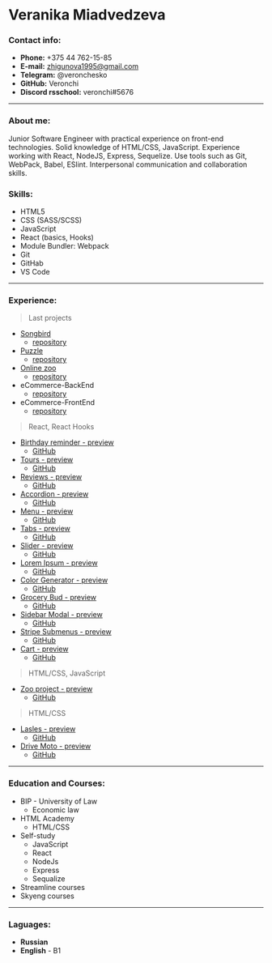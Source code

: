 # Veranika Miadvedzeva

### Contact info:

- **Phone:** +375 44 762-15-85
- **E-mail:** zhigunova1995@gmail.com
- **Telegram:** @veronchesko
- **GitHub:** Veronchi
- **Discord rsschool:** veronchi#5676

---

### About me:

Junior Software Engineer with practical experience on front-end technologies. Solid knowledge of HTML/CSS, JavaScript. Experience working with React, NodeJS, Express, Sequelize. Use tools such as Git, WebPack, Babel, ESlint. Interpersonal communication and collaboration skills.

### Skills:

- HTML5
- CSS (SASS/SCSS)
- JavaScript
- React (basics, Hooks)
- Module Bundler: Webpack
- Git
- GitHab
- VS Code

---

### Experience:

> Last projects

- [Songbird](https://rolling-scopes-school.github.io/veronchi-JSFE2022Q3/songbird/)
  - [repository](https://github.com/rolling-scopes-school/veronchi-JSFE2022Q3/tree/songbird)
- [Puzzle](https://rolling-scopes-school.github.io/veronchi-JSFE2022Q3/rss-gem-puzzle/)
  - [repository](https://github.com/rolling-scopes-school/veronchi-JSFE2022Q3/tree/rss-gem-puzzle/rss-gem-puzzle)
- [Online zoo](https://rolling-scopes-school.github.io/veronchi-JSFE2022Q3/online-zoo/index.html)
  - [repository](https://github.com/rolling-scopes-school/veronchi-JSFE2022Q3/tree/online-zoo)
- eCommerce-BackEnd
  - [repository](https://github.com/Veronchi/eCommerce-backEnd)
- eCommerce-FrontEnd
  - [repository](https://github.com/Veronchi/eCommerce-FrontEnd)

> React, React Hooks

- [Birthday reminder - preview](https://veronchi.github.io/birthday-reminder/build/)
  - [GitHub](https://github.com/Veronchi/birthday-reminder)
- [Tours - preview](https://veronchi.github.io/tours/build/)
  - [GitHub](https://github.com/Veronchi/tours)
- [Reviews - preview](https://veronchi.github.io/reviews/build/)
  - [GitHub](https://github.com/Veronchi/reviews)
- [Accordion - preview](https://veronchi.github.io/accordion/build/)
  - [GitHub](https://github.com/Veronchi/accordion)
- [Menu - preview](https://veronchi.github.io/menu/build/)
  - [GitHub](https://github.com/Veronchi/menu)
- [Tabs - preview](https://veronchi.github.io/tabs/build/)
  - [GitHub](https://github.com/Veronchi/tabs)
- [Slider - preview](https://veronchi.github.io/slider/build/)
  - [GitHub](https://github.com/Veronchi/slider)
- [Lorem Ipsum - preview](https://veronchi.github.io/lorem-ipsum/build/)
  - [GitHub](https://github.com/Veronchi/lorem-ipsum)
- [Color Generator - preview](https://veronchi.github.io/color-generator/build/)
  - [GitHub](https://github.com/Veronchi/color-generator)
- [Grocery Bud - preview](https://veronchi.github.io/grocery-bud/build/)
  - [GitHub](https://github.com/Veronchi/grocery-bud)
- [Sidebar Modal - preview](https://veronchi.github.io/sidebar-modal/build/)
  - [GitHub](https://github.com/Veronchi/sidebar-modal)
- [Stripe Submenus - preview](https://veronchi.github.io/stripe-submenus/build/)
  - [GitHub](https://github.com/Veronchi/stripe-submenus)
- [Cart - preview](https://veronchi.github.io/cart/build/)
  - [GitHub](https://github.com/Veronchi/cart)

> HTML/CSS, JavaScript

- [Zoo project - preview](https://veronchi.github.io/zoo-project/dist/)
  - [GitHub](https://github.com/Veronchi/zoo-project)

> HTML/CSS

- [Lasles - preview](https://veronchi.github.io/lasles/)
  - [GitHub](https://github.com/Veronchi/lasles)
- [Drive Moto - preview](https://veronchi.github.io/drive-moto/)
  - [GitHub](https://github.com/Veronchi/drive-moto)

---

### Education and Courses:

- BIP - University of Law
  - Economic law
- HTML Academy
  - HTML/CSS
- Self-study
  - JavaScript
  - React
  - NodeJs
  - Express
  - Sequalize
- Streamline courses
- Skyeng courses

---

### Laguages:

- **Russian**
- **English** - B1
